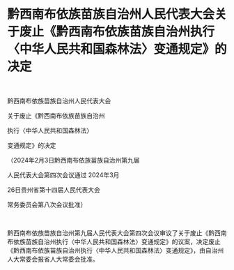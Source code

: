 # 黔西南布依族苗族自治州人民代表大会关于废止《黔西南布依族苗族自治州执行〈中华人民共和国森林法〉变通规定》的决定

<!-- INFO END -->

​

黔西南布依族苗族自治州人民代表大会

关于废止《黔西南布依族苗族自治州

执行〈中华人民共和国森林法〉

变通规定》的决定

​（2024年2月3日黔西南布依族苗族自治州第九届

人民代表大会第四次会议通过 2024年3月

26日贵州省第十四届人民代表大会

常务委员会第八次会议批准）

​

黔西南布依族苗族自治州第九届人民代表大会第四次会议审议了关于废止《黔西南布依族苗族自治州执行〈中华人民共和国森林法〉变通规定》的议案，决定废止《黔西南布依族苗族自治州执行〈中华人民共和国森林法〉变通规定》，由自治州人大常委会报省人大常委会批准。
